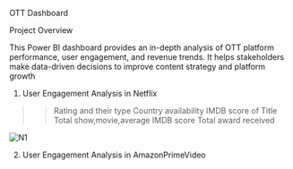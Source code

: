 OTT Dashboard

Project Overview

This Power BI dashboard provides an in-depth analysis of OTT platform performance, user engagement, and revenue trends. It helps stakeholders make data-driven decisions to improve content strategy and platform growth
1. User Engagement Analysis in Netflix
  >> Rating and their type
  >> Country availability
  >> IMDB score of Title 
  >> Total show,movie,average IMDB score
  >> Total award received

![N1](https://github.com/user-attachments/assets/27e4e123-171a-4fa9-bff4-505656e9f1da)

2. User Engagement Analysis in AmazonPrimeVideo
  >>
